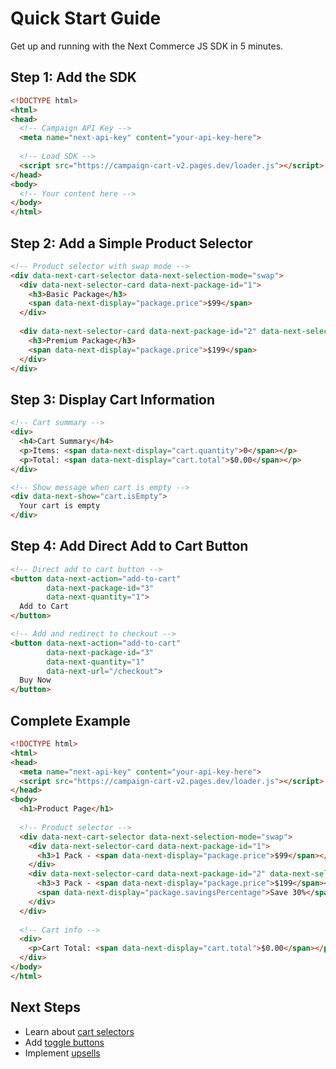 # Quick Start Guide

Get up and running with the Next Commerce JS SDK in 5 minutes.

## Step 1: Add the SDK

```html
<!DOCTYPE html>
<html>
<head>
  <!-- Campaign API Key -->
  <meta name="next-api-key" content="your-api-key-here">
  
  <!-- Load SDK -->
  <script src="https://campaign-cart-v2.pages.dev/loader.js"></script>
</head>
<body>
  <!-- Your content here -->
</body>
</html>
```

## Step 2: Add a Simple Product Selector

```html
<!-- Product selector with swap mode -->
<div data-next-cart-selector data-next-selection-mode="swap">
  <div data-next-selector-card data-next-package-id="1">
    <h3>Basic Package</h3>
    <span data-next-display="package.price">$99</span>
  </div>
  
  <div data-next-selector-card data-next-package-id="2" data-next-selected="true">
    <h3>Premium Package</h3>
    <span data-next-display="package.price">$199</span>
  </div>
</div>
```

## Step 3: Display Cart Information

```html
<!-- Cart summary -->
<div>
  <h4>Cart Summary</h4>
  <p>Items: <span data-next-display="cart.quantity">0</span></p>
  <p>Total: <span data-next-display="cart.total">$0.00</span></p>
</div>

<!-- Show message when cart is empty -->
<div data-next-show="cart.isEmpty">
  Your cart is empty
</div>
```

## Step 4: Add Direct Add to Cart Button

```html
<!-- Direct add to cart button -->
<button data-next-action="add-to-cart"
        data-next-package-id="3"
        data-next-quantity="1">
  Add to Cart
</button>

<!-- Add and redirect to checkout -->
<button data-next-action="add-to-cart"
        data-next-package-id="3"
        data-next-quantity="1"
        data-next-url="/checkout">
  Buy Now
</button>
```

## Complete Example

```html
<!DOCTYPE html>
<html>
<head>
  <meta name="next-api-key" content="your-api-key-here">
  <script src="https://campaign-cart-v2.pages.dev/loader.js"></script>
</head>
<body>
  <h1>Product Page</h1>
  
  <!-- Product selector -->
  <div data-next-cart-selector data-next-selection-mode="swap">
    <div data-next-selector-card data-next-package-id="1">
      <h3>1 Pack - <span data-next-display="package.price">$99</span></h3>
    </div>
    <div data-next-selector-card data-next-package-id="2" data-next-selected="true">
      <h3>3 Pack - <span data-next-display="package.price">$199</span></h3>
      <span data-next-display="package.savingsPercentage">Save 30%</span>
    </div>
  </div>
  
  <!-- Cart info -->
  <div>
    <p>Cart Total: <span data-next-display="cart.total">$0.00</span></p>
  </div>
</body>
</html>
```

## Next Steps

- Learn about [cart selectors](../cart-system/selectors.md)
- Add [toggle buttons](../cart-system/buttons.md)
- Implement [upsells](../upsells/overview.md)